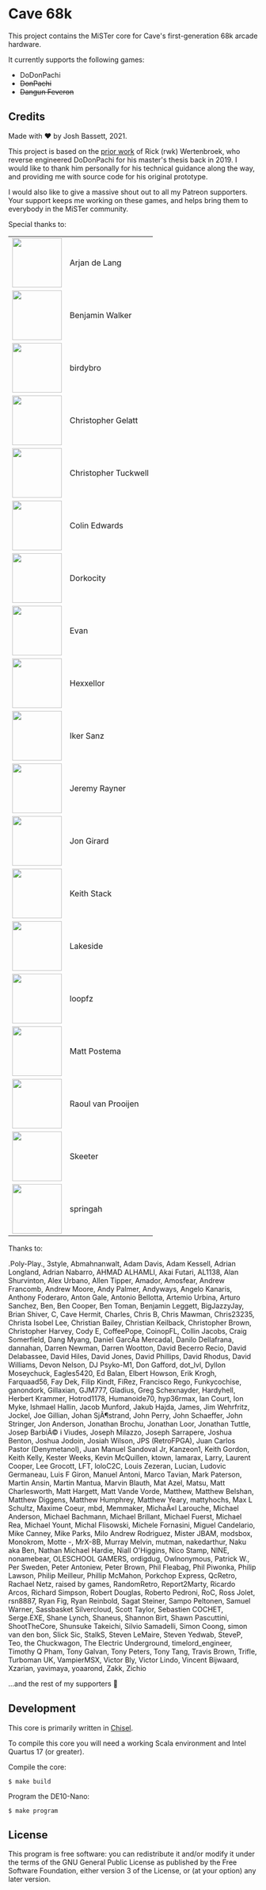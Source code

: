 # Cave 68k

This project contains the MiSTer core for Cave's first-generation 68k arcade hardware. 

It currently supports the following games:

* DoDonPachi
* ~~DonPachi~~
* ~~Dangun Feveron~~

## Credits

Made with :heart: by Josh Bassett, 2021.

This project is based on the [prior work](https://gitlab.com/rwk-source/cave_1st_gen) of Rick (rwk) Wertenbroek, who reverse engineered DoDonPachi for his master's thesis back in 2019. I would like to thank him personally for his technical guidance along the way, and providing me with source code for his original prototype.

I would also like to give a massive shout out to all my Patreon supporters. Your support keeps me working on these games, and helps bring them to everybody in the MiSTer community.

Special thanks to:

<table>
  <tr>
    <td><img src="https://github.com/MiSTer-devel/Arcade-Cave_MiSTer/raw/master/doc/avatar.png" width="100px;" /></td>
    <td>Arjan de Lang</td>
  </tr>
  <tr>
    <td><img src="https://github.com/MiSTer-devel/Arcade-Cave_MiSTer/raw/master/doc/avatar.png" width="100px;" /></td>
    <td>Benjamin Walker</td>
  </tr>
  <tr>
    <td><img src="https://github.com/MiSTer-devel/Arcade-Cave_MiSTer/raw/master/doc/birdybro.jpeg" width="100px;" /></td>
    <td>birdybro</td>
  </tr>
  <tr>
    <td><img src="https://github.com/MiSTer-devel/Arcade-Cave_MiSTer/raw/master/doc/christopher-gelatt.png" width="100px;" /></td>
    <td>Christopher Gelatt</td>
  </tr>
  <tr>
    <td><img src="https://github.com/MiSTer-devel/Arcade-Cave_MiSTer/raw/master/doc/christopher-tuckwell.jpeg" width="100px;" /></td>
    <td>Christopher Tuckwell</td>
  </tr>
  <tr>
    <td><img src="https://github.com/MiSTer-devel/Arcade-Cave_MiSTer/raw/master/doc/colin-edwards.jpeg" width="100px;" /></td>
    <td>Colin Edwards</td>
  </tr>
  <tr>
    <td><img src="https://github.com/MiSTer-devel/Arcade-Cave_MiSTer/raw/master/doc/dorkocity.png" width="100px;" /></td>
    <td>Dorkocity</td>
  </tr>
  <tr>
    <td><img src="https://github.com/MiSTer-devel/Arcade-Cave_MiSTer/raw/master/doc/avatar.png" width="100px;" /></td>
    <td>Evan</td>
  </tr>
  <tr>
    <td><img src="https://github.com/MiSTer-devel/Arcade-Cave_MiSTer/raw/master/doc/hexxellor.jpg" width="100px;" /></td>
    <td>Hexxellor</td>
  </tr>
  <tr>
    <td><img src="https://github.com/MiSTer-devel/Arcade-Cave_MiSTer/raw/master/doc/avatar.png" width="100px;" /></td>
    <td>Iker Sanz</td>
  </tr>
  <tr>
    <td><img src="https://github.com/MiSTer-devel/Arcade-Cave_MiSTer/raw/master/doc/avatar.png" width="100px;" /></td>
    <td>Jeremy Rayner</td>
  </tr>
  <tr>
    <td><img src="https://github.com/MiSTer-devel/Arcade-Cave_MiSTer/raw/master/doc/jon-girard.jpg" width="100px;" /></td>
    <td>Jon Girard</td>
  </tr>
  <tr>
    <td><img src="https://github.com/MiSTer-devel/Arcade-Cave_MiSTer/raw/master/doc/keith-stack.png" width="100px;" /></td>
    <td>Keith Stack</td>
  </tr>
  <tr>
    <td><img src="https://github.com/MiSTer-devel/Arcade-Cave_MiSTer/raw/master/doc/lakeside.jpeg" width="100px;" /></td>
    <td>Lakeside</td>
  </tr>
  <tr>
    <td><img src="https://github.com/MiSTer-devel/Arcade-Cave_MiSTer/raw/master/doc/loopfz.jpeg" width="100px;" /></td>
    <td>loopfz</td>
  </tr>
  <tr>
    <td><img src="https://github.com/MiSTer-devel/Arcade-Cave_MiSTer/raw/master/doc/matt-postema.png" width="100px;" /></td>
    <td>Matt Postema</td>
  </tr>
  <tr>
    <td><img src="https://github.com/MiSTer-devel/Arcade-Cave_MiSTer/raw/master/doc/avatar.png" width="100px;" /></td>
    <td>Raoul van Prooijen</td>
  </tr>
  <tr>
    <td><img src="https://github.com/MiSTer-devel/Arcade-Cave_MiSTer/raw/master/doc/skeeter.png" width="100px;" /></td>
    <td>Skeeter</td>
  </tr>
  <tr>
    <td><img src="https://github.com/MiSTer-devel/Arcade-Cave_MiSTer/raw/master/doc/springah.jpeg" width="100px;" /></td>
    <td>springah</td>
  </tr>
</table>

Thanks to:

.Poly-Play., 3style, Abmahnanwalt, Adam Davis, Adam Kessell, Adrian Longland, Adrian Nabarro, AHMAD ALHAMLI, Akai Futari, AL1138, Alan Shurvinton, Alex Urbano, Allen Tipper, Amador, Amosfear, Andrew Francomb, Andrew Moore, Andy Palmer, Andyways, Angelo Kanaris, Anthony Foderaro, Anton Gale, Antonio Bellotta, Artemio Urbina, Arturo Sanchez, Ben, Ben Cooper, Ben Toman, Benjamin Leggett, BigJazzyJay, Brian Shiver, C, Cave Hermit, Charles, Chris B, Chris Mawman, Chris23235, Christa Isobel Lee, Christian Bailey, Christian Keilback, Christopher Brown, Christopher Harvey, Cody E, CoffeePope, CoinopFL, Collin Jacobs, Craig Somerfield, Dang Myang, Daniel GarcÃ­a Mercadal, Danilo Dellafrana, dannahan, Darren Newman, Darren Wootton, David Becerro Recio, David Delabassee, David Hiles, David Jones, David Phillips, David Rhodus, David Williams, Devon Nelson, DJ Psyko-M1, Don Gafford, dot_lvl, Dyllon Moseychuck, Eagles5420, Ed Balan, Elbert Howson, Erik Krogh, Farquaad56, Fay Dek, Filip Kindt, FiRez, Francisco Rego, Funkycochise, ganondork, Gillaxian, GJM777, Gladius, Greg Schexnayder, Hardyhell, Herbert Krammer, Hotrod1178, Humanoide70, hyp36rmax, Ian Court, Ion Myke, Ishmael Hallin, Jacob Munford, Jakub Hajda, James, Jim Wehrfritz, Jockel, Joe Gillian, Johan SjÃ¶strand, John Perry, John Schaeffer, John Stringer, Jon Anderson, Jonathan Brochu, Jonathan Loor, Jonathan Tuttle, Josep BarbiÃ© i Viudes, Joseph Milazzo, Joseph Sarrapere, Joshua Benton, Joshua Jodoin, Josiah Wilson, JPS (RetroFPGA), Juan Carlos Pastor (Denymetanol), Juan Manuel Sandoval Jr, Kanzeon1, Keith Gordon, Keith Kelly, Kester Weeks, Kevin McQuillen, ktown, lamarax, Larry, Laurent Cooper, Lee Grocott, LFT, loloC2C, Louis Zezeran, Lucian, Ludovic Germaneau, Luis F Giron, Manuel Antoni, Marco Tavian, Mark Paterson, Martin Ansin, Martin Mantua, Marvin Blauth, Mat Azel, Matsu, Matt Charlesworth, Matt Hargett, Matt Vande Vorde, Matthew, Matthew Belshan, Matthew Diggens, Matthew Humphrey, Matthew Yeary, mattyhochs, Max L Schultz, Maxime Coeur, mbd, Memmaker, MichaÃ«l Larouche, Michael Anderson, Michael Bachmann, Michael Brillant, Michael Fuerst, Michael Rea, Michael Yount, Michal Flisowski, Michele Fornasini, Miguel Candelario, Mike Canney, Mike Parks, Milo Andrew Rodriguez, Mister JBAM, modsbox, Monokrom, Motte -, MrX-8B, Murray Melvin, mutman, nakedarthur, Naku aka Ben, Nathan Michael Hardie, Niall O'Higgins, Nico Stamp, NINE, nonamebear, OLESCHOOL GAMERS, ordigdug, Owlnonymous, Patrick W., Per Sweden, Peter Antoniew, Peter Brown, Phil Fleabag, Phil Piwonka, Philip Lawson, Philip Meilleur, Phillip McMahon, Porkchop Express, QcRetro, Rachael Netz, raised by games, RandomRetro, Report2Marty, Ricardo Arcos, Richard Simpson, Robert Douglas, Roberto Pedroni, RoC, Ross Jolet, rsn8887, Ryan Fig, Ryan Reinbold, Sagat Steiner, Sampo Peltonen, Samuel Warner, Sassbasket Silvercloud, Scott Taylor, Sebastien COCHET, Serge.EXE, Shane Lynch, Shaneus, Shannon Birt, Shawn Pascuttini, ShootTheCore, Shunsuke Takeichi, Silvio Samadelli, Simon Coong, simon van den bon, Slick Sic, StalkS, Steven LeMaire, Steven Yedwab, SteveP, Teo, the Chuckwagon, The Electric Underground, timelord_engineer, Timothy Q Pham, Tony Galvan, Tony Peters, Tony Tang, Travis Brown, Trifle, Turboman UK, VampierMSX, Victor Bly, Victor Lindo, Vincent Bijwaard, Xzarian, yavimaya, yoaarond, Zakk, Zichio

...and the rest of my supporters :sparkling_heart:

## Development

This core is primarily written in [Chisel](https://www.chisel-lang.org/).

To compile this core you will need a working Scala environment and Intel Quartus 17 (or greater).

Compile the core:

    $ make build

Program the DE10-Nano:

    $ make program

## License

This program is free software: you can redistribute it and/or modify it under the terms of the GNU General Public License as published by the Free Software Foundation, either version 3 of the License, or (at your option) any later version.
